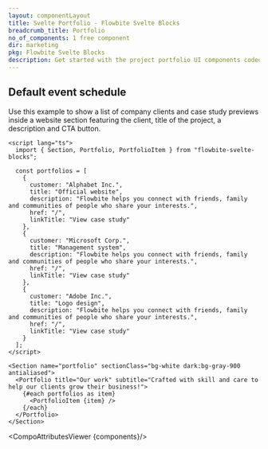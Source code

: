 ```yaml
---
layout: componentLayout
title: Svelte Portfolio - Flowbite Svelte Blocks
breadcrumb_title: Portfolio
no_of_components: 1 free component
dir: marketing
pkg: Flowbite Svelte Blocks
description: Get started with the project portfolio UI components coded with Tailwind CSS to showcase your personal or company client's project specifications and results.
---
```


<script>
  import { TableProp, TableDefaultRow, CompoAttributesViewer } from '../utils'
  const components = 'Portfolio, PortfolioItem, Section'
</script>

## Default event schedule

Use this example to show a list of company clients and case study previews inside a website section featuring the client, title of the project, a description and CTA button.

```svelte example
<script lang="ts">
  import { Section, Portfolio, PortfolioItem } from "flowbite-svelte-blocks";

  const portfolios = [
    {
      customer: "Alphabet Inc.",
      title: "Official website",
      description: "Flowbite helps you connect with friends, family and communities of people who share your interests.",
      href: "/",
      linkTitle: "View case study"
    },
    {
      customer: "Microsoft Corp.",
      title: "Management system",
      description: "Flowbite helps you connect with friends, family and communities of people who share your interests.",
      href: "/",
      linkTitle: "View case study"
    },
    {
      customer: "Adobe Inc.",
      title: "Logo design",
      description: "Flowbite helps you connect with friends, family and communities of people who share your interests.",
      href: "/",
      linkTitle: "View case study"
    }
  ];
</script>

<Section name="portfolio" sectionClass="bg-white dark:bg-gray-900 antialiased">
  <Portfolio title="Our work" subtitle="Crafted with skill and care to help our clients grow their business!">
    {#each portfolios as item}
      <PortfolioItem {item} />
    {/each}
  </Portfolio>
</Section>
```

<CompoAttributesViewer {components}/>
